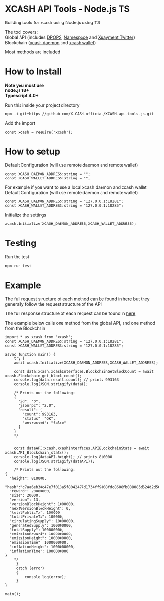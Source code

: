 # XCASH API Tools - Node.js TS
Building tools for xcash using Node.js using TS

The tool covers:  
Global API (includes [DPOPS](https://docs.xcash.foundation/api/dpops), [Namespace](https://docs.xcash.foundation/api/namespace) and [Xpayment Twitter](https://docs.xcash.foundation/api/xpayment-twitter))  
Blockchain ([xcash daemon](https://docs.xcash.foundation/applications/rpc-calls/json-rpc-methods) and [xcash wallet](https://docs.xcash.foundation/applications/rpc-calls/xcash-wallet-rpc))

Most methods are included


# How to Install
**Note you must use  
node.js 18+  
Typescript 4.0+**

Run this inside your project directory 
```shell
npm -i git+https://github.com/X-CASH-official/XCASH-api-tools-js.git
```

Add the import
```node
const xcash = require('xcash');
```

# How to setup

Default Configuration (will use remote daemon and remote wallet)
```node
const XCASH_DAEMON_ADDRESS:string = "";
const XCASH_WALLET_ADDRESS:string = "";
```

For example if you want to use a local xcash daemon and xcash wallet  
Default Configuration (will use remote daemon and remote wallet)
```node
const XCASH_DAEMON_ADDRESS:string = "127.0.0.1:18281";
const XCASH_WALLET_ADDRESS:string = "127.0.0.1:18285";
```

Initialize the settings  
```node
xcash.Initialize(XCASH_DAEMON_ADDRESS,XCASH_WALLET_ADDRESS);
```

# Testing
Run the test

```bash
npm run test
```

# Example

The full request structure of each method can be found in [here](https://github.com/X-CASH-official/XCASH-api-tools-ts/blob/main/index.ts) but they generally follow the request structure of the API

The full response structure of each request can be found in [here](https://github.com/X-CASH-official/XCASH-api-tools-ts/blob/main/interfaces.ts) 

The example below calls one method from the global API, and one method from the Blockchain

```node
import * as xcash from 'xcash';
const XCASH_DAEMON_ADDRESS:string = "127.0.0.1:18281";
const XCASH_WALLET_ADDRESS:string = "127.0.0.1:18285";

async function main() {
    try {
    await xcash.Initialize(XCASH_DAEMON_ADDRESS,XCASH_WALLET_ADDRESS);
    
    const data:xcash.xcashInterfaces.BlockchainGetBlockCount = await xcash.Blockchain_get_block_count();
    console.log(data.result.count); // prints 993163
    console.log(JSON.stringify(data));
    
    /* Prints out the following:
    {  
      "id": "0",  
      "jsonrpc": "2.0",  
      "result": {  
        "count": 993163,  
        "status": "OK",
        "untrusted": "false"  
      }  
    }  
    */
    
    
    const dataAPI:xcash.xcashInterfaces.APIBlockchainStats = await xcash.API_Blockchain_stats();
    console.log(dataAPI.height); // prints 810000
    console.log(JSON.stringify(dataAPI));
    
    /* Prints out the following:
{
  "height": 810000,
  "hash":"c7aa6eb38c47e7f013a5f8042477d1734ff9808fdc8608fb088085d624d2d509",
  "reward": 20000000,
  "size": 20000,
  "version": 13,
  "versionBlockHeight": 1000000,
  "nextVersionBlockHeight": 0,
  "totalPublicTx": 100000,
  "totalPrivateTx": 100000,
  "circulatingSupply": 10000000,
  "generatedSupply": 100000000,
  "totalSupply": 100000000,
  "emissionReward": 1000000000,
  "emissionHeight": 1000000000,
  "emissionTime": 1000000000,
  "inflationHeight": 1000000000,
  "inflationTime": 1000000000
}
    */
     }
     catch (error)
     {
         console.log(error);
     }
}

main();
```
